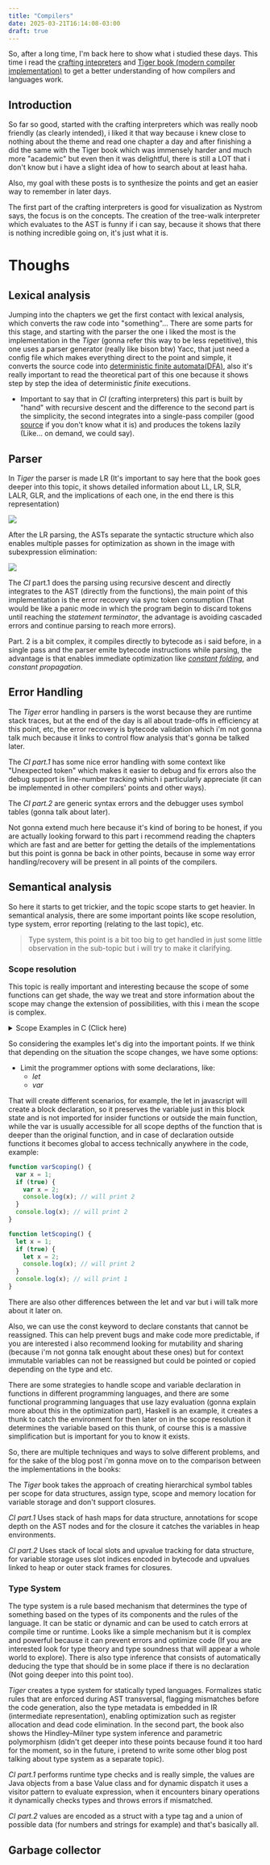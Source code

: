 ```yaml
---
title: "Compilers"
date: 2025-03-21T16:14:08-03:00
draft: true
---
```


So, after a long time, I'm back here to show what i studied these days.
This time i read the [crafting intepreters](https://craftinginterpreters.com/) and [Tiger book (modern compiler implementation)](http://www.infouem.com.br/wp-content/uploads/2011/03/Modern-Compiler-Implementation-in-C.pdf) to get a better understanding of how compilers and languages work.

## Introduction
So far so good, started with the crafting interpreters which was really noob friendly (as clearly intended), i liked it that way because i knew close to nothing about the theme and read one chapter a day and after finishing a did the same with the Tiger book which was immensely harder and much more "academic" but even then it was delightful, there is still a LOT that i don't know but i have a slight idea of how to search about at least haha.

Also, my goal with these posts is to synthesize the points and get an easier way to remember in later days.

The first part of the crafting interpreters is good for visualization as Nystrom says, the focus is on the concepts. The creation of the tree-walk interpreter which evaluates to the AST is funny if i can say, because it shows that there is nothing incredible going on, it's just what it is.

# Thoughs

## Lexical analysis
Jumping into the chapters we get the first contact with lexical analysis, which converts the raw code into "something"... There are some parts for this stage, and starting with the parser the one i liked the most is the implementation in the *Tiger* (gonna refer this way to be less repetitive), this one uses a parser generator (really like bison btw) Yacc, that just need a config file which makes everything direct to the point and simple, it converts the source code into [deterministic finite automata(DFA)](https://en.wikipedia.org/wiki/Deterministic_finite_automaton), also it's really important to read the theoretical part of this one because it shows step by step the idea of deterministic *finite* executions.
- Important to say that in *CI* (crafting interpreters) this part is built by "hand" with recursive descent and the difference to the second part is the simplicity, the second integrates into a single-pass compiler (good [source](https://www.geeksforgeeks.org/single-pass-two-pass-and-multi-pass-compilers/) if you don't know what it is) and produces the tokens lazily (Like... on demand, we could say).

## Parser

In *Tiger* the parser is made LR (It's important to say here that the book goes deeper into this topic, it shows detailed information about LL, LR, SLR, LALR, GLR, and the implications of each one, in the end there is this representation)

![](/img/compilers/formal_grammar_correct.svg)

After the LR parsing, the ASTs separate the syntactic structure which also enables multiple passes for optimization as shown in the image with subexpression elimination:

![](/img/compilers/LR_parsing_optmization.svg)


The *CI* part.1 does the parsing using recursive descent and directly integrates to the AST (directly from the functions), the main point of this implementation is the error recovery via sync token consumption (That would be like a panic mode in which the program begin to discard tokens until reaching the *statement terminator*, the advantage is avoiding cascaded errors and continue parsing to reach more errors).

Part. 2 is a bit complex, it compiles directly to bytecode as i said before, in a single pass and the parser emite bytecode instructions while parsing, the advantage is that enables immediate optimization like *[constant folding](https://en.wikipedia.org/wiki/Constant_folding#:~:text=Constant%20folding%20is%20the%20process,are%20known%20at%20compile%20time.)*, and *constant propagation*.

## Error Handling

The *Tiger* error handling in parsers is the worst because they are runtime stack traces, but at the end of the day is all about trade-offs in efficiency at this point, etc, the error recovery is bytecode validation which i'm not gonna talk much because it links to control flow analysis that's gonna be talked later.

The *CI part.1* has some nice error handling with some context like "Unexpected token" which makes it easier to debug and fix errors also the debug support is line-number tracking which i particularly appreciate (it can be implemented in other compilers' points and other ways).

The *CI part.2* are generic syntax errors and the debugger uses symbol tables (gonna talk about later).

Not gonna extend much here because it's kind of boring to be honest, if you are actually looking forward to this part i recommend reading the chapters which are fast and are better for getting the details of the implementations but this point is gonna be back in other points, because in some way error handling/recovery will be present in all points of the compilers.

## Semantical analysis

So here it starts to get trickier, and the topic scope starts to get heavier. In semantical analysis, there are some important points like scope resolution, type system, error reporting (relating to the last topic), etc.
> Type system, this point is a bit too big to get handled in just some little observation in the sub-topic but i will try to make it clarifying.

### Scope resolution

This topic is really important and interesting because the scope of some functions can get shade, the way we treat and store information about the scope may change the extension of possibilities, with this i mean the scope is complex.

<details> <summary>Scope Examples in C (Click here)</summary> <!-- Static vs. Dynamic Scoping --> <details> <summary>Static vs. Dynamic Scoping</summary>

  ```C
  int x = 10;

  int f() {
      return x;
  }

  int g() {
      int x = 20;
      return f();
  }

  int main() {
      printf("%d\n", g());
      return 0;
  }
  ```

  </details> <!-- Variable Shadowing --> <details> <summary>Variable Shadowing</summary>

  ```C
  void complex_scoping() {
      int a = 5;
      {
          int b = a + 1;  // b = 6
          printf("Outer block: a=%d, b=%d\n", a, b);
          {
              int a = b + 1;  // New a = 7, shadows outer a
              printf("Inner block: a=%d, b=%d\n", a, b);
          }
          printf("Back to outer: a=%d, b=%d\n", a, b);
      }
  }
  ```

  </details> <!-- Function Scope --> <details> <summary>Inside Function Scope</summary>

  ```C
  int calculate(int x, int y) {
      int result = 0;
      {
          int temp = x * 2;
          if (temp > y) {
              int y = temp;  // Shadows parameter y
              result = x + y;
          } else {
              result = x - y;  // Uses parameter y
          }
      }
      return result;
  }
  ```

  </details> <!-- Variable Initialization --> <details> <summary>Variable Initialization</summary>

  ```C
  int tricky_init() {
      int x = 10;
      {
          int y = x + 5;  // y = 15
          int x = 20;     // New x shadows outer x
          int z = x + 5;  // z = 25 (uses inner x)
          return y + z;   // Returns 40
      }
  }
  ```

  </details> <!-- Recursive Functions --> <details> <summary>Recursive Functions</summary>

  ```C
  int factorial(int n) {
      if (n <= 1) return 1;
      return n * factorial(n - 1);
  }
  ```
</details> </details>

So considering the examples let's dig into the important points. If we think that depending on the situation the scope changes, we have some options:
- Limit the programmer options with some declarations, like:
  - *let*
  - *var*

That will create different scenarios, for example, the let in javascript will create a block declaration, so it preserves the variable just in this block state and is not imported for insider functions or outside the main function, while the var is usually accessible for all scope depths of the function that is deeper than the original function, and in case of declaration outside functions it becomes global to access technically anywhere in the code, example:

```javascript
function varScoping() {
  var x = 1;
  if (true) {
    var x = 2;
    console.log(x); // will print 2
  }
  console.log(x); // will print 2
}

function letScoping() {
  let x = 1;
  if (true) {
    let x = 2;
    console.log(x); // will print 2
  }
  console.log(x); // will print 1
}
```

There are also other differences between the let and var but i will talk more about it later on.

Also, we can use the const keyword to declare constants that cannot be reassigned. This can help prevent bugs and make code more predictable, if you are interested i also recommend looking for mutability and sharing (because i'm not gonna talk enought about these ones) but for context immutable variables can not be reassigned but could be pointed or copied depending on the type and etc.

There are some strategies to handle scope and variable declaration in functions in different programming languages, and there are some functional programming languages that use lazy evaluation (gonna explain more about this in the optimization part), Haskell is an example, it creates a thunk to catch the environment for then later on in the scope resolution it determines the variable based on this thunk, of course this is a massive simplification but is important for you to know it exists.

So, there are multiple techniques and ways to solve different problems, and for the sake of the blog post i'm gonna move on to the comparison between the implementations in the books:

The *Tiger* book takes the approach of creating hierarchical symbol tables per scope for data structures, assign type, scope and memory location for variable storage and don't support closures.

*CI part.1* Uses stack of hash maps for data structure, annotations for scope depth on the AST nodes and for the closure it catches the variables in heap environments.

*CI part.2* Uses stack of local slots and upvalue tracking for data structure, for variable storage uses slot indices encoded in bytecode and upvalues linked to heap or outer stack frames for closures.

### Type System

The type system is a rule based mechanism that determines the type of something based on the types of its components and the rules of the language. It can be static or dynamic and can be used to catch errors at compile time or runtime. Looks like a simple mechanism but it is complex and powerful because it can prevent errors and optimize code (If you are interested look for type theory and type soundness that will appear a whole world to explore). There is also type inference that consists of automatically deducing the type that should be in some place if there is no declaration (Not going deeper into this point too).

*Tiger* creates a type system for statically typed languages. Formalizes static rules that are enforced during AST transversal, flagging mismatches before the code generation, also the type metadata is embedded in IR (intermediate representation), enabling optimization such as register allocation and dead code elimination. In the second part, the book also shows the Hindley–Milner type system inference and parametric polymorphism (didn't get deeper into these points because found it too hard for the moment, so in the future, i pretend to write some other blog post talking about type system as a separate topic).

*CI part.1* performs runtime type checks and is really simple, the values are Java objects from a base Value class and for dynamic dispatch it uses a visitor pattern to evaluate expression, when it encounters binary operations it dynamically checks types and throws errors if mismatched.

*CI part.2*  values are encoded as a struct with a type tag and a union of possible data (for numbers and strings for example) and that's basically all.

## Garbage collector
